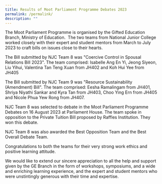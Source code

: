 ```yaml
---
title: Results of Moot Parliament Programme Debates 2023
permalink: /permalink/
description: ""
---
```

The Moot Parliament Programme is organised by the Gifted Education Branch, Ministry of Education.  The two teams from National Junior College worked closely with their expert and student mentors from March to July 2023 to craft bills on issues close to their hearts.
  
The Bill submitted by NJC Team 8 was "Coercive Control in Spousal Relations Bill 2023". The team comprised: Isabelle Ang En Yi, Jeong Siyeon, Liu Yihui, Valentina Tan Teng Xuan from JH402 and Koh Hui Yee from JH405
  
The Bill submitted by NJC Team 9 was "Resource Sustainability (Amendment) Bill". The team comprised: Eesha Ramalingam from JH401, Shriya Niyathi Sankar and Kyra Tan from JH403, Choo Ying Ern from JH405 and Nicole Phua Yew Rong from JH407.
  
NJC Team 8 was selected to debate in the Moot Parliament Programme Debates on 16 August 2023 at Parliament House. The team spoke in opposition to the Private Tuition Bill proposed by Raffles Institution. They won this debate.

NJC Team 8 was also awarded the Best Opposition Team and the Best Overall Debate Team.

 Congratulations to both the teams for their very strong work ethics and positive learning attitude. 

We would like to extend our sincere appreciation to all the help and support given by the GE Branch in the form of workshops, symposiums, and a wide and enriching learning experience, and the expert and student mentors who were unstintingly generous with their time and expertise.